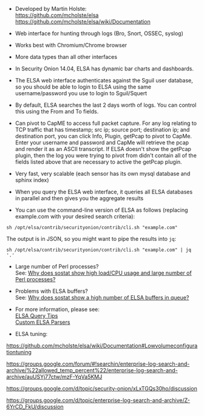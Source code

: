 * Developed by Martin Holste:  
https://github.com/mcholste/elsa  
https://github.com/mcholste/elsa/wiki/Documentation

* Web interface for hunting through logs (Bro, Snort, OSSEC, syslog)

* Works best with Chromium/Chrome browser

* More data types than all other interfaces

* In Security Onion 14.04, ELSA has dynamic bar charts and dashboards.

* The ELSA web interface authenticates against the Sguil user database, so you should be able to login to ELSA using the same username/password you use to login to Sguil/Squert

* By default, ELSA searches the last 2 days worth of logs.  You can control this using the From and To fields.

* Can pivot to CapME to access full packet capture.  For any log relating to TCP traffic that has timestamp; src ip; source port; destination ip; and destination port, you can click Info, Plugin, getPcap to pivot to CapMe.  Enter your username and password and CapMe will retrieve the pcap and render it as an ASCII transcript.  If ELSA doesn't show the getPcap plugin, then the log you were trying to pivot from didn't contain all of the fields listed above that are necessary to active the getPcap plugin.

* Very fast, very scalable (each sensor has its own mysql database and sphinx index)

* When you query the ELSA web interface, it queries all ELSA databases in parallel and then gives you the aggregate results

* You can use the command-line version of ELSA as follows (replacing example.com with your desired search criteria):
````
sh /opt/elsa/contrib/securityonion/contrib/cli.sh "example.com" 
````
The output is in JSON, so you might want to pipe the results into `jq`:
````
sh /opt/elsa/contrib/securityonion/contrib/cli.sh "example.com" | jq '.'
````
* Large number of Perl processes?<br>
See: [Why does sostat show high load/CPU usage and large number of Perl processes?](https://github.com/Security-Onion-Solutions/security-onion/wiki/FAQ/_edit#why-does-sostat-show-high-loadcpu-usage-and-large-number-of-perl-processes) 

* Problems with ELSA buffers?<br>
See: 
[Why does sostat show a high number of ELSA buffers in queue?](https://github.com/Security-Onion-Solutions/security-onion/wiki/FAQ#why-does-sostat-show-a-high-number-of-elsa-buffers-in-queue)

* For more information, please see:  
[ELSA Query Tips](ELSAQueryTips)  
[Custom ELSA Parsers](CustomELSAParsers)

* ELSA tuning:

https://github.com/mcholste/elsa/wiki/Documentation#Lowvolumeconfigurationtuning

https://groups.google.com/forum/#!searchin/enterprise-log-search-and-archive/%22allowed_temp_percent%22/enterprise-log-search-and-archive/auUSYj77ctw/mzF-YqVa5KMJ

https://groups.google.com/d/topic/security-onion/xLxTGQs30ho/discussion

https://groups.google.com/d/topic/enterprise-log-search-and-archive/Z-6YrCD_FkU/discussion